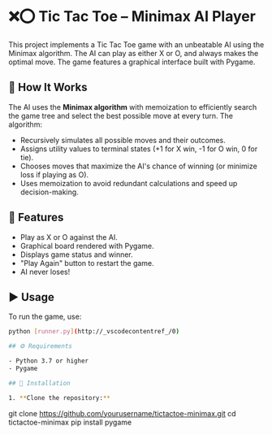 # ❌⭕ Tic Tac Toe – Minimax AI Player

This project implements a Tic Tac Toe game with an unbeatable AI using the Minimax algorithm. The AI can play as either X or O, and always makes the optimal move. The game features a graphical interface built with Pygame.

## 🧠 How It Works

The AI uses the **Minimax algorithm** with memoization to efficiently search the game tree and select the best possible move at every turn. The algorithm:

- Recursively simulates all possible moves and their outcomes.
- Assigns utility values to terminal states (+1 for X win, -1 for O win, 0 for tie).
- Chooses moves that maximize the AI's chance of winning (or minimize loss if playing as O).
- Uses memoization to avoid redundant calculations and speed up decision-making.

## 📂 Features

- Play as X or O against the AI.
- Graphical board rendered with Pygame.
- Displays game status and winner.
- "Play Again" button to restart the game.
- AI never loses!

## ▶️ Usage

To run the game, use:

```bash
python [runner.py](http://_vscodecontentref_/0)

## ⚙️ Requirements

- Python 3.7 or higher
- Pygame

## 💾 Installation

1. **Clone the repository:**
   ```
   git clone https://github.com/yourusername/tictactoe-minimax.git
   cd tictactoe-minimax
   pip install pygame
